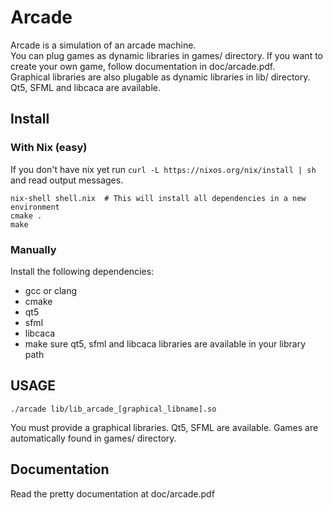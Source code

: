 # Arcade

Arcade is a simulation of an arcade machine.\
You can plug games as dynamic libraries in games/ directory. If you want to create your own game, follow documentation in doc/arcade.pdf.\
Graphical libraries are also plugable as dynamic libraries in lib/ directory.
Qt5, SFML and libcaca are available.

## Install

### With Nix (easy)

If you don't have nix yet run `curl -L https://nixos.org/nix/install | sh` and read output messages.
```shell script
nix-shell shell.nix  # This will install all dependencies in a new environment
cmake .
make
```

### Manually

Install the following dependencies:
- gcc or clang
- cmake
- qt5
- sfml
- libcaca
- make sure qt5, sfml and libcaca libraries are available in your library path



## USAGE

`./arcade lib/lib_arcade_[graphical_libname].so`

You must provide a graphical libraries. Qt5, SFML are available.
Games are automatically found in games/ directory.

## Documentation

Read the pretty documentation at doc/arcade.pdf
